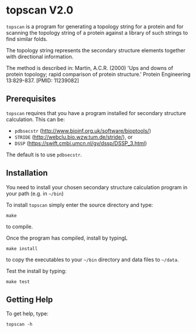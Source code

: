 topscan V2.0
============

`topscan` is a program for generating a topology string for a protein
and for scanning the topology string of a protein against a library of
such strings to find similar folds.

The topology string represents the secondary structure elements
together with directional information.

The method is described in: Martin, A.C.R. (2000) 'Ups and downs of
protein topology; rapid comparison of protein structure.' Protein
Engineering 13:829-837. [PMID: 11239082]

Prerequisites
-------------

`topscan` requires that you have a program installed for secondary
structure calculation. This can be:

- `pdbsecstr` (http://www.bioinf.org.uk/software/bioptools/)
- `STRIDE` (http://webclu.bio.wzw.tum.de/stride/), or
- `DSSP` (https://swift.cmbi.umcn.nl/gv/dssp/DSSP_3.html)

The default is to use `pdbsecstr`.

Installation
------------

You need to install your chosen secondary structure calculation
program in your path (e.g. in `~/bin`)

To install `topscan` simply enter the source directory and type:

```
make
```
to compile.

Once the program has compiled, install by typingL

```
make install
```
to copy the executables to your `~/bin` directory and data files to
`~/data`.

Test the install by typing:

```
make test
```

Getting Help
------------

To get help, type:

```
topscan -h
```